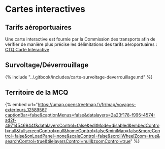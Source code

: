 # Cartes interactives

## Tarifs aéroportuaires

Une carte interactive est fournie par la Commission des transports afin de vérifier de manière plus précise les délimitations des tarifs aéroportuaires : [CTQ Carte Interactive](https://www.ctq.gouv.qc.ca/fileadmin/documents/CarteInteractive/carte.html)

## Survoltage/Déverrouillage

{% include "../.gitbook/includes/carte-survoltage-deverrouillage.md" %}

## Territoire de la MCQ

{% embed url="https://umap.openstreetmap.fr/fr/map/voyages-exterieurs_1258956?captionBar=false&captionMenus=false&datalayers=2a23f178-f995-4574-ad2f-49714546944f&datalayersControl=false&editMode=disabled&embedControl=null&fullscreenControl=null&homeControl=false&miniMap=false&moreControl=false&onLoadPanel=none&scaleControl=false&scrollWheelZoom=true&searchControl=true&tilelayersControl=null&zoomControl=true" %}
